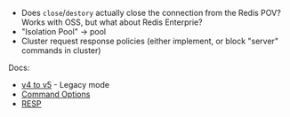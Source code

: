 - Does `close`/`destory` actually close the connection from the Redis POV? Works with OSS, but what about Redis Enterprie?
- "Isolation Pool" -> pool
- Cluster request response policies (either implement, or block "server" commands in cluster)

Docs:
- [v4 to v5](./v4-to-v5.md) - Legacy mode
- [Command Options](./command-options.md)
- [RESP](./RESP.md)
